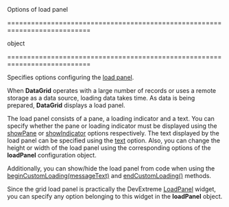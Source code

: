 <!--**
/*-------------------------------------------
    Auto-generated file. Do not modify.
-------------------------------------------

**-->
<!--d-->Options of load panel<!--/d-->
===========================================================================
<!--type-->object<!--/type-->
===========================================================================

<!--shortDescription-->
Specifies options configuring the [load panel](/Documentation/Guide/UI_Widgets/Data_Grid/Visual_Elements/#Load_Panel).
<!--/shortDescription-->

<!--fullDescription-->
When **DataGrid** operates with a large number of records or uses a remote storage as a data source, loading data takes time. As data is being prepared, **DataGrid** displays a load panel.

The load panel consists of a pane, a loading indicator and a text. You can specify whether the pane or loading indicator must be displayed using the [showPane](/Documentation/ApiReference/UI_Widgets/dxDataGrid/Configuration/loadPanel/#showPane) or [showIndicator](/Documentation/ApiReference/UI_Widgets/dxDataGrid/Configuration/loadPanel/#showIndicator) options respectively. The text displayed by the load panel can be specified using the [text](/Documentation/ApiReference/UI_Widgets/dxDataGrid/Configuration/loadPanel/#text) option. Also, you can change the height or width of the load panel using the corresponding options of the **loadPanel** configuration object.

Additionally, you can show/hide the load panel from code when using the [beginCustomLoading(messageText)](/Documentation/ApiReference/UI_Widgets/dxDataGrid/Methods/#beginCustomLoadingmessageText) and [endCustomLoading()](/Documentation/ApiReference/UI_Widgets/dxDataGrid/Methods/#endCustomLoading) methods.

Since the grid load panel is practically the DevExtreme [LoadPanel](/Documentation/ApiReference/UI_Widgets/dxLoadPanel/) widget, you can specify any option belonging to this widget in the **loadPanel** object.
<!--/fullDescription-->